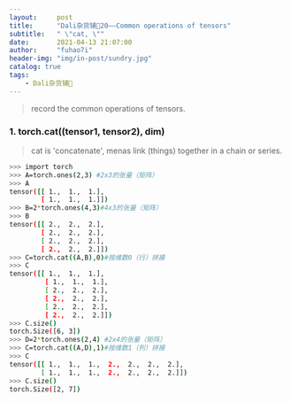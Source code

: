 ```yaml
---
layout:     post
title:      "Dali杂货铺🐰20——Common operations of tensors"
subtitle:   " \"cat, \""
date:       2021-04-13 21:07:00
author:     "fuhao7i"
header-img: "img/in-post/sundry.jpg"
catalog: true
tags:
    - Dali杂货铺🐰
---
```


> record the common operations of tensors.

### 1. torch.cat((tensor1, tensor2), dim)

> cat is 'concatenate', menas link (things) together in a chain or series.

```Bash
>>> import torch
>>> A=torch.ones(2,3) #2x3的张量（矩阵）                                     
>>> A
tensor([[ 1.,  1.,  1.],
        [ 1.,  1.,  1.]])
>>> B=2*torch.ones(4,3)#4x3的张量（矩阵）                                    
>>> B
tensor([[ 2.,  2.,  2.],
        [ 2.,  2.,  2.],
        [ 2.,  2.,  2.],
        [ 2.,  2.,  2.]])
>>> C=torch.cat((A,B),0)#按维数0（行）拼接
>>> C
tensor([[ 1.,  1.,  1.],
         [ 1.,  1.,  1.],
         [ 2.,  2.,  2.],
         [ 2.,  2.,  2.],
         [ 2.,  2.,  2.],
         [ 2.,  2.,  2.]])
>>> C.size()
torch.Size([6, 3])
>>> D=2*torch.ones(2,4) #2x4的张量（矩阵）
>>> C=torch.cat((A,D),1)#按维数1（列）拼接
>>> C
tensor([[ 1.,  1.,  1.,  2.,  2.,  2.,  2.],
        [ 1.,  1.,  1.,  2.,  2.,  2.,  2.]])
>>> C.size()
torch.Size([2, 7])
```